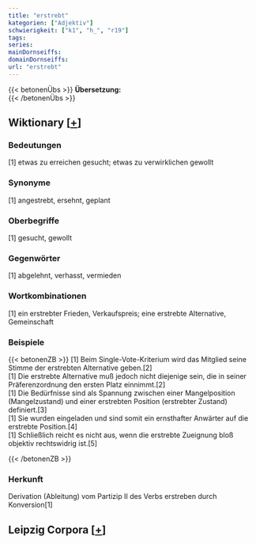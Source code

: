 ```yaml
---
title: "erstrebt"
kategorien: ["Adjektiv"]
schwierigkeit: ["k1", "h_", "r19"]
tags:
series:
mainDornseiffs:
domainDornseiffs:
url: "erstrebt"
---
```


{{< betonenÜbs >}}
**Übersetzung:**  
{{< /betonenÜbs >}}

## Wiktionary [[+](https://de.wiktionary.org/wiki/erstrebt)]

### Bedeutungen
[1] etwas zu erreichen gesucht; etwas zu verwirklichen gewollt  

### Synonyme
[1] angestrebt, ersehnt, geplant  

### Oberbegriffe
[1] gesucht, gewollt  

### Gegenwörter
[1] abgelehnt, verhasst, vermieden  

### Wortkombinationen
[1] ein erstrebter Frieden, Verkaufspreis; eine erstrebte Alternative, Gemeinschaft  

### Beispiele
{{< betonenZB >}}
[1] Beim Single-Vote-Kriterium wird das Mitglied seine Stimme der erstrebten Alternative geben.[2]  
[1] Die erstrebte Alternative muß jedoch nicht diejenige sein, die in seiner Präferenzordnung den ersten Platz einnimmt.[2]  
[1] Die Bedürfnisse sind als Spannung zwischen einer Mangelposition (Mangelzustand) und einer erstrebten Position (erstrebter Zustand) definiert.[3]  
[1] Sie wurden eingeladen und sind somit ein ernsthafter Anwärter auf die erstrebte Position.[4]  
[1] Schließlich reicht es nicht aus, wenn die erstrebte Zueignung bloß objektiv rechtswidrig ist.[5]  

{{< /betonenZB >}}
### Herkunft
Derivation (Ableitung) vom Partizip II des Verbs erstreben durch Konversion[1]  


## Leipzig Corpora [[+](https://corpora.uni-leipzig.de/en/res?word=erstrebt&corpusId=deu_newscrawl-public_2018)]

